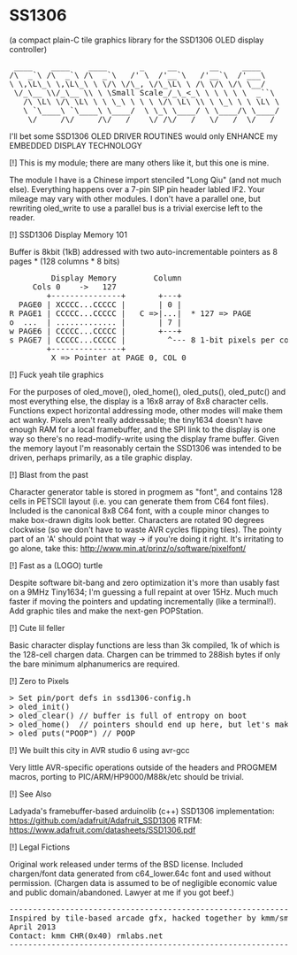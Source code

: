 SS1306
======
(a compact plain-C tile graphics library for the SSD1306 OLED display controller)

<pre> ____    ____    ____       _     __       __     ____
/\  _`\ /\  _`\ /\  _`\   /' \  /'__`\   /'__`\  /'___\
\ \,\L\_\ \,\L\_\ \ \/\ \/\_, \/\_\L\ \ /\ \/\ \/\ \__/
 \/_\__ \\/_\__ \\ \ \Small Scale_/_\_&lt;_\ \ \ \ \ \  _``\
   /\ \L\ \/\ \L\ \ \ \_\ \ \ \ \/\ \L\ \\ \ \_\ \ \ \L\ \
   \ `\____\ `\____\ \____/  \ \_\ \____/ \ \____/\ \____/
    \/_____/\/_____/\/___/    \/_/\/___/   \/___/  \/___/
</pre>

I'll bet some SSD1306 OLED DRIVER ROUTINES would only ENHANCE my EMBEDDED DISPLAY TECHNOLOGY

[!] This is my module; there are many others like it, but this one is mine.

The module I have is a Chinese import stenciled "Long Qiu" (and not much else).
Everything happens over a 7-pin SIP pin header labled IF2.
Your mileage may vary with other modules. I don't have a parallel one, but rewriting oled_write to use
a parallel bus is a trivial exercise left to the reader.

[!] SSD1306 Display Memory 101

Buffer is 8kbit (1kB) addressed with two auto-incrementable pointers as 8 pages * (128 columns * 8 bits)

<pre>
         Display Memory        Column
     Cols 0    ->   127       
		+---------------+       +---+
  PAGE0 | XCCCC...CCCCC |       | 0 |
R PAGE1 | CCCCC...CCCCC |   C =>|...|  * 127 => PAGE
o  ...  | ............. |       | 7 |
w PAGE6 | CCCCC...CCCCC |       +---+
s PAGE7 | CCCCC...CCCCC |         ^--- 8 1-bit pixels per column byte, arranged vertically regardless of addressing mode
        +---------------+ 
		 X => Pointer at PAGE 0, COL 0
</pre>	 

[!] Fuck yeah tile graphics

For the purposes of oled_move(), oled_home(), oled_puts(), oled_putc() and most everything else,
the display is a 16x8 array of 8x8 character cells. Functions expect horizontal addressing mode, other modes
will make them act wanky. Pixels aren't really addressable; the tiny1634 doesn't have enough RAM for a local framebuffer,
and the SPI link to the display is one way so there's no read-modify-write using the display frame buffer.
Given the memory layout I'm reasonably certain the SSD1306 was intended to be driven, perhaps primarily, as a tile graphic display.

[!] Blast from the past

Character generator table is stored in progmem as "font", and contains 128 cells in
PETSCII layout (i.e. you can generate them from C64 font files). Included is the canonical 8x8 C64 font,
with a couple minor changes to make box-drawn digits look better.
Characters are rotated 90 degrees clockwise (so we don't have to waste AVR cycles flipping tiles).
The pointy part of an 'A' should point that way -> if you're doing it right.
It's irritating to go alone, take this: http://www.min.at/prinz/o/software/pixelfont/

[!] Fast as a (LOGO) turtle

Despite software bit-bang and zero optimization it's more than usably fast on a 9MHz Tiny1634; I'm guessing a full repaint at over 15Hz.
Much much faster if moving the pointers and updating incrementally (like a terminal!). Add graphic tiles and make the next-gen POPStation.

[!] Cute lil feller

Basic character display functions are less than 3k compiled, 1k of which is the 128-cell chargen data. 
Chargen can be trimmed to 288ish bytes if only the bare minimum alphanumerics are required.

[!] Zero to Pixels

<pre>
&gt; Set pin/port defs in ssd1306-config.h
&gt; oled_init()
&gt; oled_clear() // buffer is full of entropy on boot
&gt; oled_home()  // pointers should end up here, but let's make sure
&gt; oled_puts("POOP") // POOP
</pre>

[!] We built this city in AVR studio 6 using avr-gcc

Very little AVR-specific operations outside of the headers and PROGMEM macros, porting to PIC/ARM/HP9000/M88k/etc should be trivial.

[!] See Also

Ladyada's framebuffer-based arduinolib (c++) SSD1306 implementation: https://github.com/adafruit/Adafruit_SSD1306
RTFM: https://www.adafruit.com/datasheets/SSD1306.pdf 

[!] Legal Fictions

Original work released under terms of the BSD license.
Included chargen/font data generated from c64_lower.64c font and used without permission. 
(Chargen data is assumed to be of negligible economic value and public domain/abandoned. Lawyer at me if you got beef.)
<pre>
-------------------------------------------------------------------------------
Inspired by tile-based arcade gfx, hacked together by kmm/smallscaleresearch
April 2013
Contact: kmm CHR(0x40) rmlabs.net
-------------------------------------------------------------------------------
</pre>
